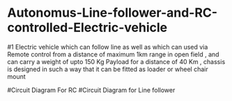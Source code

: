 # Autonomus-Line-follower-and-RC-controlled-Electric-vehicle
#1 Electric vehicle which can follow line as well as which can used via Remote control from a distance of maximum 1km range in open field , and can carry a weight of upto 150 Kg Payload for a distance of 40 Km , chassis is designed in such a way that it can be fitted as loader or wheel chair mount

#Circuit Diagram For RC 
#Circuit Diagram for Line follower 
